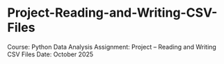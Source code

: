 # Project-Reading-and-Writing-CSV-Files
Course: Python Data Analysis Assignment: Project – Reading and Writing CSV Files Date: October 2025
